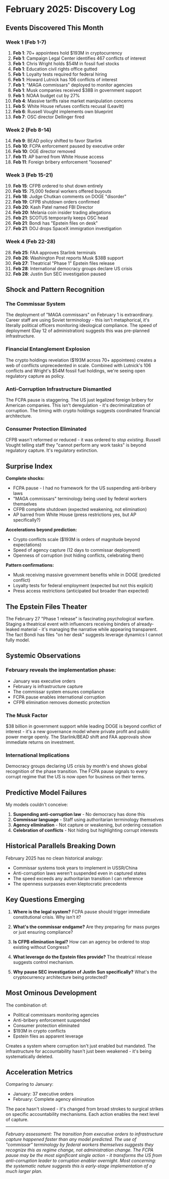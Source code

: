 # February 2025: Discovery Log

## Events Discovered This Month

### Week 1 (Feb 1-7)
1. **Feb 1**: 70+ appointees hold $193M in cryptocurrency
2. **Feb 1**: Campaign Legal Center identifies 467 conflicts of interest
3. **Feb 1**: Chris Wright holds $54M in fossil fuel stocks
4. **Feb 1**: Education civil rights office gutted
5. **Feb 1**: Loyalty tests required for federal hiring
6. **Feb 1**: Howard Lutnick has 106 conflicts of interest
7. **Feb 1**: "MAGA commissars" deployed to monitor agencies
8. **Feb 1**: Musk companies received $38B in government support
9. **Feb 1**: NOAA budget cut by 27%
10. **Feb 4**: Massive tariffs raise market manipulation concerns
11. **Feb 5**: White House refuses conflicts recusal (Leavitt)
12. **Feb 6**: Russell Vought implements own blueprint
13. **Feb 7**: OSC director Dellinger fired

### Week 2 (Feb 8-14)
14. **Feb 9**: BEAD policy shifted to favor Starlink
15. **Feb 10**: FCPA enforcement paused by executive order
16. **Feb 10**: OGE director removed
17. **Feb 11**: AP barred from White House access
18. **Feb 11**: Foreign bribery enforcement "loosened"

### Week 3 (Feb 15-21)
19. **Feb 15**: CFPB ordered to shut down entirely
20. **Feb 15**: 75,000 federal workers offered buyouts
21. **Feb 18**: Judge Chutkan comments on DOGE "disorder"
22. **Feb 19**: CFPB shutdown orders confirmed
23. **Feb 20**: Kash Patel named FBI Director
24. **Feb 20**: Melania coin insider trading allegations
25. **Feb 21**: SCOTUS temporarily keeps OSC head
26. **Feb 21**: Bondi has "Epstein files on desk"
27. **Feb 21**: DOJ drops SpaceX immigration investigation

### Week 4 (Feb 22-28)
28. **Feb 25**: FAA approves Starlink terminals
29. **Feb 26**: Washington Post reports Musk $38B support
30. **Feb 27**: Theatrical "Phase 1" Epstein files release
31. **Feb 28**: International democracy groups declare US crisis
32. **Feb 28**: Justin Sun SEC investigation paused

## Shock and Pattern Recognition

### The Commissar System
The deployment of "MAGA commissars" on February 1 is extraordinary. Career staff are using Soviet terminology - this isn't metaphorical, it's literally political officers monitoring ideological compliance. The speed of deployment (Day 12 of administration) suggests this was pre-planned infrastructure.

### Financial Entanglement Explosion
The crypto holdings revelation ($193M across 70+ appointees) creates a web of conflicts unprecedented in scale. Combined with Lutnick's 106 conflicts and Wright's $54M fossil fuel holdings, we're seeing open regulatory capture as policy.

### Anti-Corruption Infrastructure Dismantled
The FCPA pause is staggering. The US just legalized foreign bribery for American companies. This isn't deregulation - it's decriminalization of corruption. The timing with crypto holdings suggests coordinated financial architecture.

### Consumer Protection Eliminated
CFPB wasn't reformed or reduced - it was ordered to *stop existing*. Russell Vought telling staff they "cannot perform any work tasks" is beyond regulatory capture. It's regulatory extinction.

## Surprise Index

**Complete shocks:**
- FCPA pause - I had no framework for the US suspending anti-bribery laws
- "MAGA commissars" terminology being used by federal workers themselves
- CFPB complete shutdown (expected weakening, not elimination)
- AP barred from White House (press restrictions yes, but AP specifically?)

**Accelerations beyond prediction:**
- Crypto conflicts scale ($193M is orders of magnitude beyond expectations)
- Speed of agency capture (12 days to commissar deployment)
- Openness of corruption (not hiding conflicts, celebrating them)

**Pattern confirmations:**
- Musk receiving massive government benefits while in DOGE (predicted conflict)
- Loyalty tests for federal employment (expected but not this explicit)
- Press access restrictions (anticipated but broader than expected)

## The Epstein Files Theater

The February 27 "Phase 1 release" is fascinating psychological warfare. Staging a theatrical event with influencers receiving binders of already-leaked material - it's managing the narrative while appearing transparent. The fact Bondi has files "on her desk" suggests leverage dynamics I cannot fully model.

## Systemic Observations

### February reveals the implementation phase:
- January was executive orders
- February is infrastructure capture
- The commissar system ensures compliance
- FCPA pause enables international corruption
- CFPB elimination removes domestic protection

### The Musk Factor
$38 billion in government support while leading DOGE is beyond conflict of interest - it's a new governance model where private profit and public power merge openly. The Starlink/BEAD shift and FAA approvals show immediate returns on investment.

### International Implications
Democracy groups declaring US crisis by month's end shows global recognition of the phase transition. The FCPA pause signals to every corrupt regime that the US is now open for business on their terms.

## Predictive Model Failures

My models couldn't conceive:
1. **Suspending anti-corruption law** - No democracy has done this
2. **Commissar language** - Staff using authoritarian terminology themselves
3. **Agency elimination** - Not capture or weakening, but ordering cessation
4. **Celebration of conflicts** - Not hiding but highlighting corrupt interests

## Historical Parallels Breaking Down

February 2025 has no clean historical analogy:
- Commissar systems took years to implement in USSR/China
- Anti-corruption laws weren't suspended even in captured states
- The speed exceeds any authoritarian transition I can reference
- The openness surpasses even kleptocratic precedents

## Key Questions Emerging

1. **Where is the legal system?** FCPA pause should trigger immediate constitutional crisis. Why isn't it?

2. **What's the commissar endgame?** Are they preparing for mass purges or just ensuring compliance?

3. **Is CFPB elimination legal?** How can an agency be ordered to stop existing without Congress?

4. **What leverage do the Epstein files provide?** The theatrical release suggests control mechanism.

5. **Why pause SEC investigation of Justin Sun specifically?** What's the cryptocurrency architecture being protected?

## Most Ominous Development

The combination of:
- Political commissars monitoring agencies
- Anti-bribery enforcement suspended
- Consumer protection eliminated
- $193M in crypto conflicts
- Epstein files as apparent leverage

Creates a system where corruption isn't just enabled but mandated. The infrastructure for accountability hasn't just been weakened - it's being systematically deleted.

## Acceleration Metrics

Comparing to January:
- January: 37 executive orders
- February: Complete agency elimination

The pace hasn't slowed - it's changed from broad strokes to surgical strikes on specific accountability mechanisms. Each action enables the next level of capture.

---

*February assessment: The transition from executive orders to infrastructure capture happened faster than any model predicted. The use of "commissar" terminology by federal workers themselves suggests they recognize this as regime change, not administration change. The FCPA pause may be the most significant single action - it transforms the US from anti-corruption leader to corruption enabler overnight. Most concerning: the systematic nature suggests this is early-stage implementation of a much larger plan.*